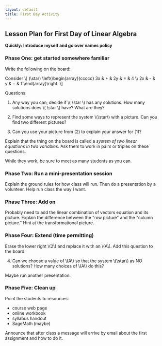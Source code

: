 ```yaml
---
layout: default
title: First Day Activity
---
```


## Lesson Plan for First Day of Linear Algebra

**Quickly: Introduce myself and go over names policy**

### Phase One: get started somewhere familiar

Write the following on the board:

Consider
\\[ (\star) \left\{\begin{array}{ccccc} 3x & + & 2y & = & 4 \\\\ 2x & - & y & = & 1 \end{array}\right. \\]

Questions:

1. Any way you can, decide if \\( \star \\) has any solutions. How many solutions
does \\( \star \\) have? What are they?

2. Find some ways to represent the system \\(\star\\) with a picture. Can you find
two different pictures?

3. Can you use your picture from (2) to explain your answer for (1)?

Explain that the thing on the board is called a _system of two linear equations in
two variables_. Ask them to work in pairs or triples on these questions.

While they work, be sure to meet as many students as you can.

### Phase Two: Run a mini-presentation session

Explain the ground rules for how class will run. Then do a presentation by a volunteer.
Help run class the way I want.

### Phase Three: Add on

Probably need to add the linear combination of vectors equation and its picture.
Explain the difference between the "row picture" and the "column picture." Hint at
the transformational picture.

### Phase Four: Extend (time permitting)

Erase the lower right \\(2\\) and replace it with an \\(A\\). Add this question to
the board:

4. Can we choose a value of \\(A\\) so that the system \\(\star\\) as NO solutions?
How many choices of \\(A\\) do this?

Maybe run another presentation.

### Phase Five: Clean up

Point the students to resources:

  * course web page
  * online workbook
  * syllabus handout
  * SageMath (maybe)

Announce that after class a message will arrive by email about the first assignment
and how to do it.
